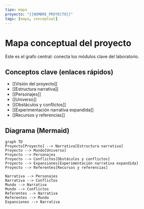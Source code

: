 ```yaml
---
tipo: mapa
proyecto: "{{NOMBRE_PROYECTO}}"
tags: [mapa, conceptual]
---
```

# Mapa conceptual del proyecto

Este es el grafo central: conecta los módulos clave del laboratorio.

## Conceptos clave (enlaces rápidos)
- [[Visión del proyecto]]
- [[Estructura narrativa]]
- [[Personajes]]
- [[Universo]]
- [[Obstáculos y conflictos]]
- [[Experimentación narrativa expandida]]
- [[Recursos y referencias]]

## Diagrama (Mermaid)
```mermaid
graph TD
Proyecto[Proyecto] --> Narrativa[Estructura narrativa]
Proyecto --> Mundo[Universo]
Proyecto --> Personajes
Proyecto --> Conflictos[Obstáculos y conflictos]
Proyecto --> Expansiones[Experimentación narrativa expandida]
Proyecto --> Referentes[Recursos y referencias]

Narrativa --> Personajes
Narrativa --> Conflictos
Mundo --> Narrativa
Mundo --> Conflictos
Referentes --> Narrativa
Referentes --> Mundo
Expansiones --> Narrativa

